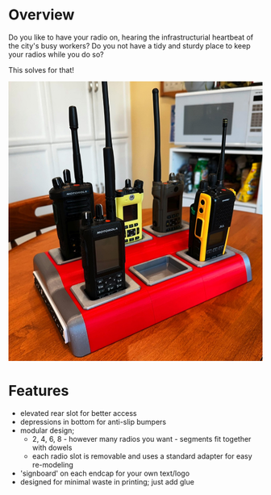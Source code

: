 # Overview
Do you like to have your radio on, hearing the infrastructurial heartbeat of the city's busy workers?
Do you not have a tidy and sturdy place to keep your radios while you do so?

This solves for that!

![front view](./images/front-view.jpg)

# Features
- elevated rear slot for better access
- depressions in bottom for anti-slip bumpers
- modular design; 
  - 2, 4, 6, 8 - however many radios you want - segments fit together with dowels
  - each radio slot is removable and uses a standard adapter for easy re-modeling
- 'signboard' on each endcap for your own text/logo
- designed for minimal waste in printing; just add glue
